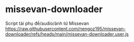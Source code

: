 # missevan-downloader
Script tải phụ đề/audio/ảnh từ Missevan
https://raw.githubusercontent.com/nengoz195/missevan-downloader/refs/heads/main/missevan-downloader.user.js
